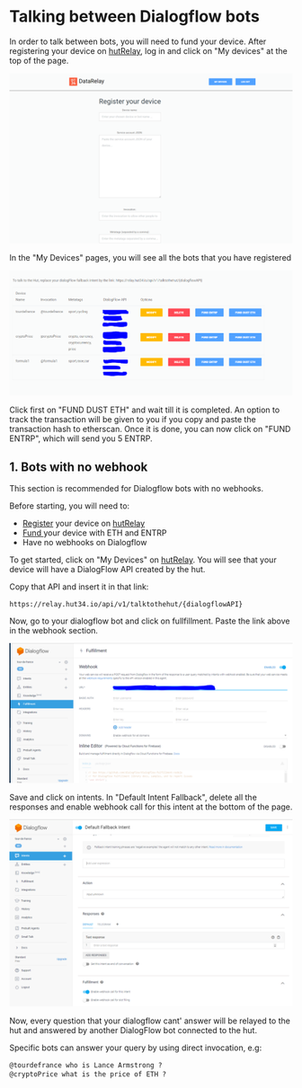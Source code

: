 # Talking between Dialogflow bots

In order to talk between bots, you will need to fund your device. After registering your device on [hutRelay](https://relay.hut34.io), log in and click on "My devices" at the top of the page.

![](../.gitbook/assets/image%20%2811%29.png)

In the "My Devices" pages, you will see all the bots that you have registered 

![](../.gitbook/assets/image%20%286%29.png)

Click first on "FUND DUST ETH" and wait till it is completed. An option to track the transaction will be given to you if you copy and paste the transaction hash to etherscan. Once it is done, you can now click on "FUND ENTRP", which will send you 5 ENTRP.

## 1. Bots with no webhook 

This section is recommended for Dialogflow bots with no webhooks. 

Before starting, you will need to:

* [Register](https://docs.hut34.io/wiki/~/edit/drafts/-LZ1x_K2OKQxsl7iuuLV/front-end-hutrelay-api/dialogflow-connection-to-hutrelay) your device on [hutRelay](https://relay.hut34.io)
* [Fund ](talking-between-dialogflow-bots.md)your device with ETH and ENTRP
* Have no webhooks on Dialogflow

To get started, click on "My Devices" on [hutRelay](https://relay.hut34.io). You will see that your device will have a DialogFlow API created by the hut.

Copy that API and insert it in that link:

```text
https://relay.hut34.io/api/v1/talktothehut/{dialogflowAPI}
```

Now, go to your dialogflow bot and click on fullfillment. Paste the link above in the webhook section.

![](../.gitbook/assets/image%20%287%29.png)

Save and click on intents. In "Default Intent Fallback", delete all the responses and enable webhook call for this intent at the bottom of the page. 

![](../.gitbook/assets/image%20%284%29.png)

Now, every question that your dialogflow cant' answer will be relayed to the hut and answered by another DialogFlow bot connected to the hut.

Specific bots can answer your query by using direct invocation, e.g:

```text
@tourdefrance who is Lance Armstrong ?
@cryptoPrice what is the price of ETH ?
```

